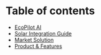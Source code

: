 # Table of contents

* [EcoPilot AI](README.md)
* [Solar Integration Guide](SOLAR_INTEGRATION.MD)
* [Market Solution](market-solution.md)
* [Product & Features](product-and-features.md)
